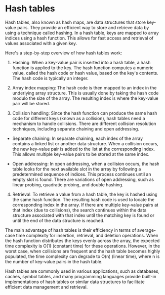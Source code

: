 # Hash tables
Hash tables, also known as hash maps, are data structures that store key-value pairs. They provide an efficient way to store and retrieve data by using a technique called hashing. In a hash table, keys are mapped to array indices using a hash function. This allows for fast access and retrieval of values associated with a given key.

Here's a step-by-step overview of how hash tables work:

1. Hashing: When a key-value pair is inserted into a hash table, a hash function is applied to the key. The hash function computes a numeric value, called the hash code or hash value, based on the key's contents. The hash code is typically an integer.

2. Array index mapping: The hash code is then mapped to an index in the underlying array structure. This is usually done by taking the hash code modulo the size of the array. The resulting index is where the key-value pair will be stored.

3. Collision handling: Since the hash function can produce the same hash code for different keys (known as a collision), hash tables need a mechanism to handle collisions. There are different collision resolution techniques, including separate chaining and open addressing.

- Separate chaining: In separate chaining, each index of the array contains a linked list or another data structure. When a collision occurs, the new key-value pair is added to the list at the corresponding index. This allows multiple key-value pairs to be stored at the same index.

* Open addressing: In open addressing, when a collision occurs, the hash table looks for the next available slot in the array by following a predetermined sequence of indices. This process continues until an empty slot is found. There are variations of open addressing, such as linear probing, quadratic probing, and double hashing.

4. Retrieval: To retrieve a value from a hash table, the key is hashed using the same hash function. The resulting hash code is used to locate the corresponding index in the array. If there are multiple key-value pairs at that index (due to collisions), the search continues within the data structure associated with that index until the matching key is found or until the end of the data structure is reached.

The main advantage of hash tables is their efficiency in terms of average-case time complexity for insertion, retrieval, and deletion operations. When the hash function distributes the keys evenly across the array, the expected time complexity is O(1) (constant time) for these operations. However, in the worst case, when collisions are frequent and the hash table becomes highly populated, the time complexity can degrade to O(n) (linear time), where n is the number of key-value pairs in the hash table.

Hash tables are commonly used in various applications, such as databases, caches, symbol tables, and many programming languages provide built-in implementations of hash tables or similar data structures to facilitate efficient data management and retrieval.